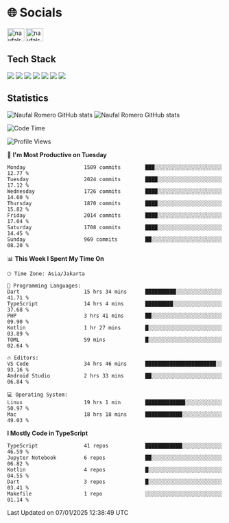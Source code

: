 <h1 align="">🌐 Socials</h1>
<p align="left">
<a href="https://linkedin.com/in/naufal-romero-putra-pratama-9ab816177/" target="blank"><img align="center" src="https://raw.githubusercontent.com/rahuldkjain/github-profile-readme-generator/master/src/images/icons/Social/linked-in-alt.svg" alt="naufalromero" height="30" width="40" /></a>
<a href="https://instagram.com/naufalromero" target="blank"><img align="center" src="https://raw.githubusercontent.com/rahuldkjain/github-profile-readme-generator/master/src/images/icons/Social/instagram.svg" alt="naufalromero" height="30" width="40" /></a>
</p>


<h2 align="">Tech Stack</h2>
<div align="">
  <img src="https://img.shields.io/badge/next.js-000000?style=for-the-badge&logo=nextdotjs&logoColor=white"/>
 <img src="https://img.shields.io/badge/typescript-%23007ACC.svg?style=for-the-badge&logo=typescript&logoColor=white"/>
 <img src="https://img.shields.io/badge/react-%2320232a.svg?style=for-the-badge&logo=react&logoColor=%2361DAFB"/>
 <img src="https://img.shields.io/badge/tailwindcss-%2338B2AC.svg?style=for-the-badge&logo=tailwind-css&logoColor=white"/>
 <img src="https://img.shields.io/badge/Prisma-3982CE?style=for-the-badge&logo=Prisma&logoColor=white"/>
 <img src="https://img.shields.io/badge/javascript-%23323330.svg?style=for-the-badge&logo=javascript&logoColor=%23F7DF1E"/>
 <img src="https://img.shields.io/badge/java-%23ED8B00.svg?style=for-the-badge&logo=openjdk&logoColor=white"/>
</div>


<h2 align="">Statistics</h2>
<div align="">
<img src="https://github-readme-stats-xi-nine-74.vercel.app/api?username=romves&show_icons=true&theme=tokyonight&include_all_commits=true&count_private=true" alt="Naufal Romero GitHub stats"/>
<img src="https://github-readme-stats-xi-nine-74.vercel.app/api/top-langs/?username=romves&theme=tokyonight&hide_border=false&include_all_commits=true&count_private=true&layout=compact" alt="Naufal Romero GitHub stats"/>
</div>

<!--START_SECTION:waka-->
![Code Time](http://img.shields.io/badge/Code%20Time-1%2C892%20hrs%2046%20mins-blue)

![Profile Views](http://img.shields.io/badge/Profile%20Views-3-blue)

📅 **I'm Most Productive on Tuesday** 

```text
Monday                   1509 commits        ███░░░░░░░░░░░░░░░░░░░░░░   12.77 % 
Tuesday                  2024 commits        ████░░░░░░░░░░░░░░░░░░░░░   17.12 % 
Wednesday                1726 commits        ████░░░░░░░░░░░░░░░░░░░░░   14.60 % 
Thursday                 1870 commits        ████░░░░░░░░░░░░░░░░░░░░░   15.82 % 
Friday                   2014 commits        ████░░░░░░░░░░░░░░░░░░░░░   17.04 % 
Saturday                 1708 commits        ████░░░░░░░░░░░░░░░░░░░░░   14.45 % 
Sunday                   969 commits         ██░░░░░░░░░░░░░░░░░░░░░░░   08.20 % 
```


📊 **This Week I Spent My Time On** 

```text
🕑︎ Time Zone: Asia/Jakarta

💬 Programming Languages: 
Dart                     15 hrs 34 mins      ██████████░░░░░░░░░░░░░░░   41.71 % 
TypeScript               14 hrs 4 mins       █████████░░░░░░░░░░░░░░░░   37.68 % 
PHP                      3 hrs 41 mins       ██░░░░░░░░░░░░░░░░░░░░░░░   09.90 % 
Kotlin                   1 hr 27 mins        █░░░░░░░░░░░░░░░░░░░░░░░░   03.89 % 
TOML                     59 mins             █░░░░░░░░░░░░░░░░░░░░░░░░   02.64 % 

🔥 Editors: 
VS Code                  34 hrs 46 mins      ███████████████████████░░   93.16 % 
Android Studio           2 hrs 33 mins       ██░░░░░░░░░░░░░░░░░░░░░░░   06.84 % 

💻 Operating System: 
Linux                    19 hrs 1 min        █████████████░░░░░░░░░░░░   50.97 % 
Mac                      18 hrs 18 mins      ████████████░░░░░░░░░░░░░   49.03 % 
```

**I Mostly Code in TypeScript** 

```text
TypeScript               41 repos            ████████████░░░░░░░░░░░░░   46.59 % 
Jupyter Notebook         6 repos             ██░░░░░░░░░░░░░░░░░░░░░░░   06.82 % 
Kotlin                   4 repos             █░░░░░░░░░░░░░░░░░░░░░░░░   04.55 % 
Dart                     3 repos             █░░░░░░░░░░░░░░░░░░░░░░░░   03.41 % 
Makefile                 1 repo              ░░░░░░░░░░░░░░░░░░░░░░░░░   01.14 % 
```




 Last Updated on 07/01/2025 12:38:49 UTC
<!--END_SECTION:waka-->
